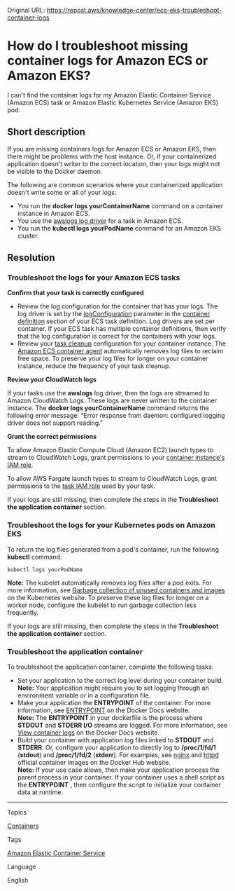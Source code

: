 Original URL: <https://repost.aws/knowledge-center/ecs-eks-troubleshoot-container-logs>

# How do I troubleshoot missing container logs for Amazon ECS or Amazon EKS?

I can't find the container logs for my Amazon Elastic Container Service (Amazon ECS) task or Amazon Elastic Kubernetes Service (Amazon EKS) pod.

## Short description

If you are missing containers logs for Amazon ECS or Amazon EKS, then there might be problems with the host instance. Or, if your containerized application doesn't writer to the correct location, then your logs might not be visible to the Docker daemon.

The following are common scenarios where your containerized application doesn't write some or all of your logs:

  * You run the **docker logs yourContainerName** command on a container instance in Amazon ECS.
  * You use the [awslogs log driver](<https://docs.aws.amazon.com/AmazonECS/latest/developerguide/using_awslogs.html>) for a task in Amazon ECS.
  * You run the **kubectl logs yourPodName** command for an Amazon EKS cluster.



## Resolution

### Troubleshoot the logs for your Amazon ECS tasks

**Confirm that your task is correctly configured**

  * Review the log configuration for the container that has your logs. The log driver is set by the [logConfiguration](<https://docs.aws.amazon.com/AmazonECS/latest/APIReference/API_LogConfiguration.html>) parameter in the [container definition](<https://docs.aws.amazon.com/AmazonECS/latest/developerguide/task_definition_parameters.html#advanced_container_definition_params>) section of your ECS task definition. Log drivers are set per container. If your ECS task has multiple container definitions, then verify that the log configuration is correct for the containers with your logs.
  * Review your [task cleanup](<https://docs.aws.amazon.com/AmazonECS/latest/developerguide/automated_image_cleanup.html>) configuration for your container instance. The [Amazon ECS container agent](<https://docs.aws.amazon.com/AmazonECS/latest/developerguide/ecs-agent-versions.html>) automatically removes log files to reclaim free space. To preserve your log files for longer on your container instance, reduce the frequency of your task cleanup.



**Review your CloudWatch logs**

If your tasks use the **awslogs** log driver, then the logs are streamed to Amazon CloudWatch Logs. These logs are never written to the container instance. The **docker logs yourContainerName** command returns the following error message: "Error response from daemon: configured logging driver does not support reading."

**Grant the correct permissions**

To allow Amazon Elastic Compute Cloud (Amazon EC2) launch types to stream to CloudWatch Logs, grant permissions to your [container instance's IAM role](<https://docs.aws.amazon.com/AmazonECS/latest/developerguide/instance_IAM_role.html>).

To allow AWS Fargate launch types to stream to CloudWatch Logs, grant permissions to the [task IAM role](<https://docs.aws.amazon.com/AmazonECS/latest/developerguide/task_execution_IAM_role.html>) used by your task.

If your logs are still missing, then complete the steps in the **Troubleshoot the application container** section.

### Troubleshoot the logs for your Kubernetes pods on Amazon EKS

To return the log files generated from a pod's container, run the following **kubectl** command:
    
    
    kubectl logs yourPodName

**Note:** The kubelet automatically removes log files after a pod exits. For more information, see [Garbage collection of unused containers and images](<https://kubernetes.io/docs/concepts/architecture/garbage-collection/#containers-images>) on the Kubernetes website. To preserve these log files for longer on a worker node, configure the kubelet to run garbage collection less frequently.

If your logs are still missing, then complete the steps in the **Troubleshoot the application container** section.

### Troubleshoot the application container

To troubleshoot the application container, complete the following tasks:

  * Set your application to the correct log level during your container build.  
**Note:** Your application might require you to set logging through an environment variable or in a configuration file.
  * Make your application the **ENTRYPOINT** of the container. For more information, see [ENTRYPOINT](<https://docs.docker.com/develop/develop-images/instructions/#entrypoint>) on the Docker Docs website.  
**Note:** The **ENTRYPOINT** in your dockerfile is the process where **STDOUT** and **STDERR I/O** streams are logged. For more information, see [View container logs](<https://docs.docker.com/config/containers/logging/>) on the Docker Docs website.
  * Build your container with application log files linked to **STDOUT** and **STDERR**. Or, configure your application to directly log to **/proc/1/fd/1** (**stdout**) and **/proc/1/fd/2** (**stderr**). For examples, see [nginx](<https://hub.docker.com/_/nginx>) and [httpd](<https://hub.docker.com/_/httpd>) official container images on the Docker Hub website.  
**Note:** If your use case allows, then make your application process the parent process in your container. If your container uses a shell script as the **ENTRYPOINT** , then configure the script to initialize your container data at runtime.



* * *

Topics

[Containers](<https://repost.aws/topics/TAgOdRefu6ShempO3dWPEofg/containers>)

Tags

[Amazon Elastic Container Service](<https://repost.aws/tags/TAefn4YSprR-uCBYmbofOpHw/amazon-elastic-container-service>)

Language

English
